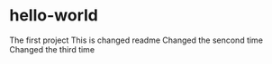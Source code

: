 # hello-world
The first project
This is changed readme
Changed the sencond time
Changed the third time